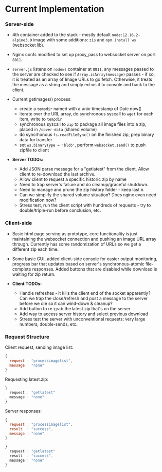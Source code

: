 # Current Implementation

### Server-side

- 4th container added to the stack - mostly default `node:12.16.2-alpine3.9` image with some additions: `zip` and `npm install ws` (websocket lib).

- Nginx confs modified to set up proxy_pass to websocket server on port `8011`.

- `server.js` listens on `nodews` container at `8011`, any messages passed to the server are checked to see if `Array.isArray(message)` passes - if so, it is treated as an array of Image URLs to go fetch. Otherwise, it treats the message as a string and simply echos it to console and back to the client.

- Current getImages() process: 

  - create a `tempdir` named with a unix-timestamp of Date.now()
  - iterate over the URL array, do synchronous syscall to `wget` for each item, write to `tempdir`
  - synchronous syscall to `zip` to package all image files into a zip, placed in `/cover-data` (shared volume)
  - do syncrhonous `fs.readFileSync()` on the finished zip, prep binary data for transfer
  - set `ws.binaryType = 'blob'`, perform `websocket.send()` to push zipfile to client
  
- __Server TODOs:__

  - Add JSON parse message for a "getlatest" from the client. Allow client to re-download the last archive.
  - Allow client to request a specific historic zip by name
  - Need to trap server's failure and do cleanup/graceful shutdown.
  - Need to manage and prune the zip history folder - keep last n.
  - Can we simplify the shared volume situation? Does nginx even need modification now?
  - Stress test, run the client script with hundreds of requests - try to double/triple-run before conclusion, etc.
  
 ### Client-side
 
- Basic html page serving as prototype, core functionality is just maintaining the websocket connection and pushing an image URL array through. Currently has some randomization of URLs so we get a different zip each time.

- Some basic GUI, added client-side console for easier output monitoring, progress bar that updates based on server's synchronous-atomic file-complete responses. Added buttons that are disabled while download is waiting for zip return.

- __Client TODOs:__

  - Handle refreshes - it kills the client end of the socket apparently? Can we trap the close/refresh and post a message to the server before we die so it can wind-down & cleanup?
  - Add button to re-grab the latest zip that's on the server
  - Add way to access server history and select previous download
  - Stress test the server with unconventional requests: very large numbers, double-sends, etc.
  
### Request Structure
  
Client request, sending image list:
  
```javascript
{
  request : "processimagelist",
  message : "none"
}
```
Requesting latest.zip:

```javascript
}
  request : "getlatest"
  message : "none"
}
```

Server responses:
  
```javascript
{
  request : "processimagelist",
  result  : "success",
  message : "none"
}

}
  request : "getlatest"
  result  : "success",
  message : "none"
}
```
